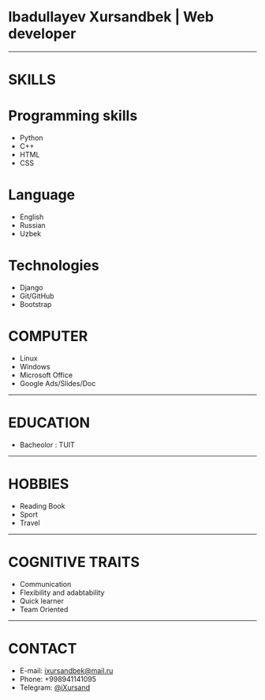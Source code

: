 # Ibadullayev Xursandbek | Web developer
_______________________
# SKILLS

# Programming skills
* Python
* C++
* HTML
* CSS

# Language
* English
* Russian
* Uzbek

# Technologies
* Django
* Git/GitHub
* Bootstrap

# COMPUTER 
* Linux
* Windows
* Microsoft Office
* Google Ads/Slides/Doc
________________________
# EDUCATION
* Bacheolor : TUIT
________________________
# HOBBIES
* Reading Book
* Sport
* Travel
________________________
# COGNITIVE TRAITS
* Communication
* Flexibility and adabtability
* Quick learner
* Team Oriented
_________________________
# CONTACT
* E-mail: ixursandbek@mail.ru
* Phone: +998941141095
* Telegram: [@iXursand](http://t.me/iXursand)

